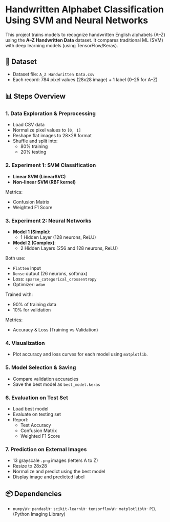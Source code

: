 # Handwritten Alphabet Classification Using SVM and Neural Networks

This project trains models to recognize handwritten English alphabets (A–Z) using the **A–Z Handwritten Data** dataset. It compares traditional ML (SVM) with deep learning models (using TensorFlow/Keras).

## 📁 Dataset
- Dataset file: `A_Z Handwritten Data.csv`
- Each record: 784 pixel values (28x28 image) + 1 label (0–25 for A–Z)

## 📊 Steps Overview

### 1. Data Exploration & Preprocessing
- Load CSV data
- Normalize pixel values to `[0, 1]`
- Reshape flat images to 28×28 format
- Shuffle and split into:
  - 80% training
  - 20% testing

### 2. Experiment 1: SVM Classification
- **Linear SVM (LinearSVC)**
- **Non-linear SVM (RBF kernel)**

Metrics:
- Confusion Matrix
- Weighted F1 Score

### 3. Experiment 2: Neural Networks
- **Model 1 (Simple)**:  
  - 1 Hidden Layer (128 neurons, ReLU)
- **Model 2 (Complex)**:  
  - 2 Hidden Layers (256 and 128 neurons, ReLU)

Both use:
- `Flatten` input
- `Dense` output (26 neurons, softmax)
- Loss: `sparse_categorical_crossentropy`
- Optimizer: `adam`

Trained with:
- 90% of training data
- 10% for validation

Metrics:
- Accuracy & Loss (Training vs Validation)

### 4. Visualization
- Plot accuracy and loss curves for each model using `matplotlib`.

### 5. Model Selection & Saving
- Compare validation accuracies
- Save the best model as `best_model.keras`

### 6. Evaluation on Test Set
- Load best model
- Evaluate on testing set
- Report:
  - Test Accuracy
  - Confusion Matrix
  - Weighted F1 Score

### 7. Prediction on External Images
- 13 grayscale `.png` images (letters A to Z)
- Resize to 28x28
- Normalize and predict using the best model
- Display image and predicted label

## 📦 Dependencies

- `numpy`\n- `pandas`\n- `scikit-learn`\n- `tensorflow`\n- `matplotlib`\n- `PIL` (Python Imaging Library)
